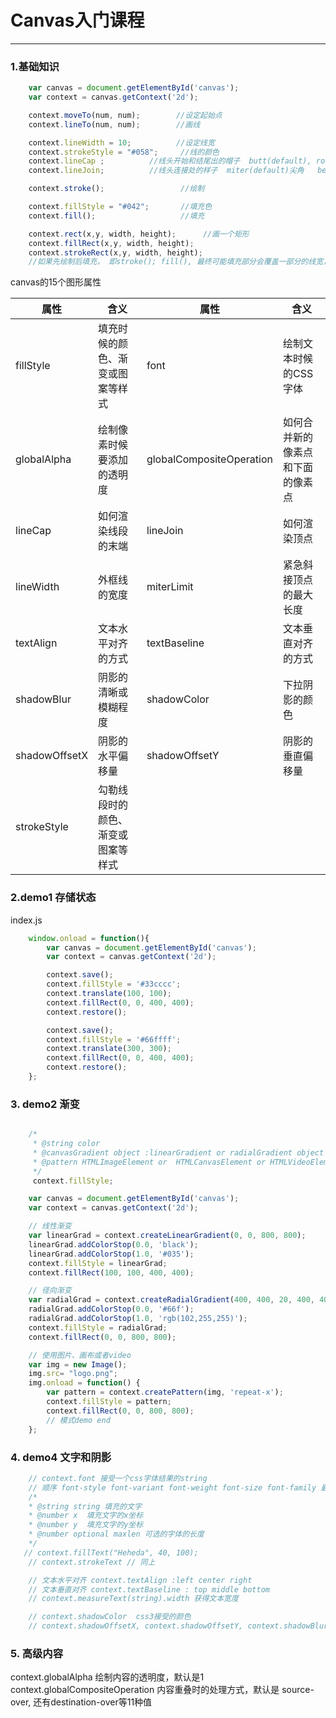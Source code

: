 # Canvas入门课程
---

###  1.基础知识
```javascript
    var canvas = document.getElementById('canvas');
    var context = canvas.getContext('2d');

    context.moveTo(num, num);        //设定起始点
    context.lineTo(num, num);        //画线

    context.lineWidth = 10;          //设定线宽
    context.strokeStyle = "#058";     //线的颜色
    context.lineCap ;          //线头开始和结尾出的帽子  butt(default), round 圆形  square  方形
    context.lineJoin;          //线头连接处的样子  miter(default)尖角   bevel  平头   round 圆形

    context.stroke();                 //绘制

    context.fillStyle = "#042";       //填充色
    context.fill();                   //填充

    context.rect(x,y, width, height);      //画一个矩形
    context.fillRect(x,y, width, height);
    context.strokeRect(x,y, width, height);
    //如果先绘制后填充， 即stroke(); fill(), 最终可能填充部分会覆盖一部分的线宽，所以应该先填充后绘制
```
canvas的15个图形属性
<table>
    <thead>
        <tr>
            <th>属性</th>
            <th>含义</th>
            <th>属性</th>
            <th>含义</th>
        </tr>
    </thead>
    <tbody>
        <tr>
            <td>fillStyle</td>
            <td>填充时候的颜色、渐变或图案等样式</td>
            <td>font</td>
            <td>绘制文本时候的CSS字体</td>
        </tr>
        <tr>
            <td>globalAlpha</td>
            <td>绘制像素时候要添加的透明度</td>
            <td>globalCompositeOperation</td>
            <td>如何合并新的像素点和下面的像素点</td>
        </tr>
        <tr>
            <td>lineCap</td>
            <td>如何渲染线段的末端</td>
            <td>lineJoin</td>
            <td>如何渲染顶点</td>
        </tr>
        <tr>
            <td>lineWidth</td>
            <td>外框线的宽度</td>
            <td>miterLimit</td>
            <td>紧急斜接顶点的最大长度</td>
        </tr>
        <tr>
            <td>textAlign</td>
            <td>文本水平对齐的方式</td>
            <td>textBaseline</td>
            <td>文本垂直对齐的方式</td>
        </tr>
        <tr>
            <td>shadowBlur</td>
            <td>阴影的清晰或模糊程度</td>
            <td>shadowColor</td>
            <td>下拉阴影的颜色</td>
        </tr>
        <tr>
            <td>shadowOffsetX</td>
            <td>阴影的水平偏移量</td>
            <td>shadowOffsetY</td>
            <td>阴影的垂直偏移量</td>
        </tr>
        <tr>
            <td>strokeStyle</td>
            <td>勾勒线段时的颜色、渐变或图案等样式</td>
            <td></td>
            <td></td>
        </tr>
    </tbody>
</table>


###  2.demo1  存储状态
index.js  
```javascript
    window.onload = function(){
        var canvas = document.getElementById('canvas');
        var context = canvas.getContext('2d');

        context.save();
        context.fillStyle = '#33cccc';
        context.translate(100, 100);
        context.fillRect(0, 0, 400, 400);
        context.restore();

        context.save();
        context.fillStyle = '#66ffff';
        context.translate(300, 300);
        context.fillRect(0, 0, 400, 400);
        context.restore();
    };
```

### 3. demo2 渐变

```javascript

    /*
     * @string color
     * @canvasGradient object :linearGradient or radialGradient object
     * @pattern HTMLImageElement or  HTMLCanvasElement or HTMLVideoElement
     */
     context.fillStyle;

    var canvas = document.getElementById('canvas');
    var context = canvas.getContext('2d');

    // 线性渐变
    var linearGrad = context.createLinearGradient(0, 0, 800, 800);              // 创建一个渐变对象，类似于css里面的渐变方向
    linearGrad.addColorStop(0.0, 'black');                                     // 添加颜色
    linearGrad.addColorStop(1.0, '#035');
    context.fillStyle = linearGrad;
    context.fillRect(100, 100, 400, 400);

    // 径向渐变
    var radialGrad = context.createRadialGradient(400, 400, 20, 400, 400, 200);  // x0,y0,r0,x1,y1,r1
    radialGrad.addColorStop(0.0, '#66f');
    radialGrad.addColorStop(1.0, 'rgb(102,255,255)');
    context.fillStyle = radialGrad;
    context.fillRect(0, 0, 800, 800);

    // 使用图片、画布或者video
    var img = new Image();
    img.src= "logo.png";
    img.onload = function() {
        var pattern = context.createPattern(img, 'repeat-x');
        context.fillStyle = pattern;
        context.fillRect(0, 0, 800, 800);
        // 模式demo end
    };
```

### 4. demo4 文字和阴影
```javascript
    // context.font 接受一个css字体结果的string
    // 顺序 font-style font-variant font-weight font-size font-family 最少要设置size和family
    /*
    * @string string 填充的文字
    * @number x  填充文字的x坐标
    * @number y  填充文字的y坐标
    * @number optional maxlen 可选的字体的长度
    */
   // context.fillText("Heheda", 40, 100);
    // context.strokeText // 同上

    // 文本水平对齐 context.textAlign :left center right
    // 文本垂直对齐 context.textBaseline : top middle bottom
    // context.measureText(string).width 获得文本宽度

    // context.shadowColor  css3接受的颜色
    // context.shadowOffsetX, context.shadowOffsetY, context.shadowBlur
```


### 5. 高级内容
context.globalAlpha  绘制内容的透明度，默认是1
context.globalCompositeOperation 内容重叠时的处理方式，默认是 source-over, 还有destination-over等11种值